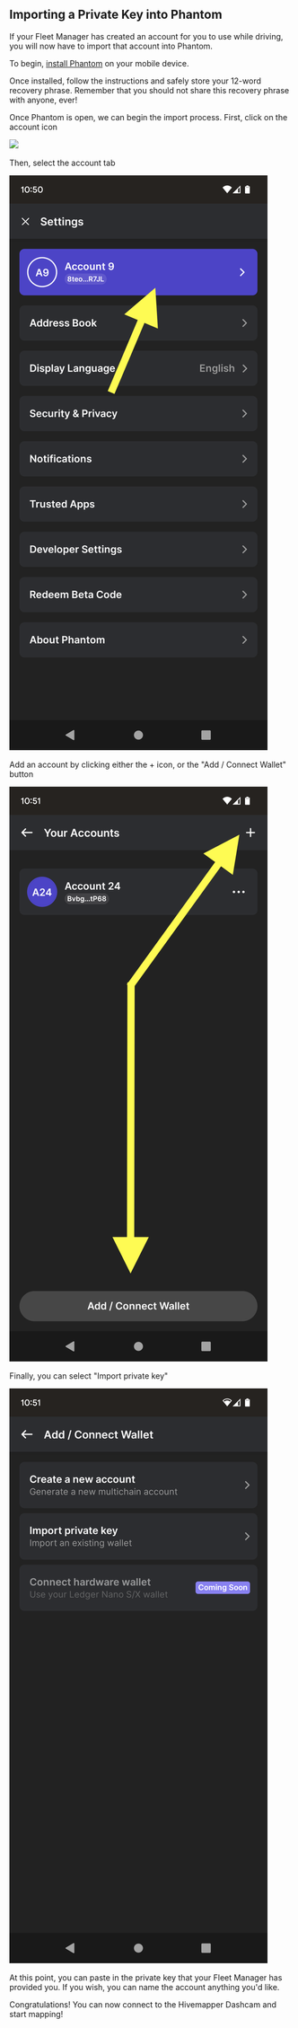 ## Importing a Private Key into Phantom

If your Fleet Manager has created an account for you to use while driving, you will now have to import that account into Phantom. 

To begin, [install Phantom](https://phantom.app/download) on your mobile device.

Once installed, follow the instructions and safely store your 12-word recovery phrase. Remember that you should not share this recovery phrase with anyone, ever!

Once Phantom is open, we can begin the import process. 
First, click on the account icon

<img src=Create-Accounts/28.png, height="250px">

Then, select the account tab

<img src=Create-Accounts/29.png>

Add an account by clicking either the + icon, or the "Add / Connect Wallet" button

<img src=Create-Accounts/30.png>

Finally, you can select "Import private key"

<img src=Create-Accounts/31.png>

At this point, you can paste in the private key that your Fleet Manager has provided you. If you wish, you can name the account anything you'd like.

Congratulations! You can now connect to the Hivemapper Dashcam and start mapping!
